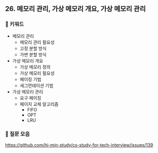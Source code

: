 ## 26. 메모리 관리, 가상 메모리 개요, 가상 메모리 관리
### 📍 키워드

- 메모리 관리
    - 메모리 관리 필요성
    - 고정 분할 방식
    - 가변 분할 방식
- 가상 메모리 개요
    - 가상 메모리 정의
    - 가상 메모리 필요성
    - 페이징 기법
    - 세그먼테이션 기법
- 가상 메모리 관리
    - 요구 페이징
    - 페이지 교체 알고리즘
        - FIFO
        - OPT
        - LRU

### 📍 질문 모음
https://github.com/hi-min-study/cs-study-for-tech-interview/issues/139